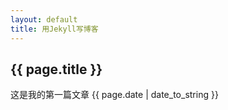 ```yaml
---
layout: default
title: 用Jekyll写博客
---
```

## {{ page.title }}
这是我的第一篇文章
{{ page.date | date_to_string }}
